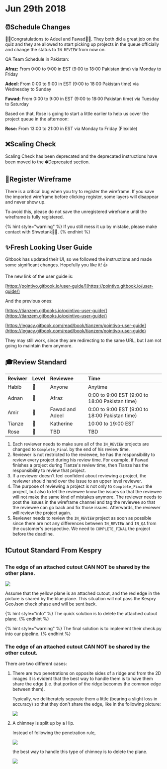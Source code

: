# Jun 29th 2018

## ⏰Schedule Changes

🎉🎉Congratulations to Adeel and Fawad🎈🎈. They both did a great job on the quiz and they are allowed to start picking up projects in the queue officially and change the status to `IN_REVIEW` from now on.

QA Team Schedule in Pakistan:

**Afraz:** From 0:00 to 9:00 in EST \(9:00 to 18:00 Pakistan time\) via Monday to Friday

**Adeel:** From 0:00 to 9:00 in EST \(9:00 to 18:00 Pakistan time\) via Wednesday to Sunday

**Fawad:** From 0:00 to 9:00 in EST \(9:00 to 18:00 Pakistan time\) via Tuesday to Saturday

Based on that, Rose is going to start a little earlier to help us cover the project queue in the afternoon:

**Rose:** From 13:00 to 21:00 in EST via Monday to Friday \(Flexible\)

## ❌Scaling Check

Scaling Check has been deprecated and the deprecated instructions have been moved to the ⛔Deprecated section.

## 🐛Register Wireframe

There is a critical bug when you try to register the wireframe. If you save the imported wireframe before clicking register, some layers will disappear and never show up.

To avoid this, please do not save the unregistered wireframe until the wireframe is fully registered.

{% hint style="warning" %}
If you still mess it up by mistake, please make contact with Shwetank👨‍💻.
{% endhint %}

## ✨Fresh Looking User Guide

Gitbook has updated their UI, so we followed the instructions and made some significant changes. Hopefully you like it! 👍

The new link of the user guide is:

[https://pointivo.gitbook.io/user-guide/](https://pointivo.gitbook.io/user-guide/)

And the previous ones:

[https://tianzem.gitbooks.io/pointivo-user-guide/](https://tianzem.gitbooks.io/pointivo-user-guide/)

[https://legacy.gitbook.com/read/book/tianzem/pointivo-user-guide](https://legacy.gitbook.com/read/book/tianzem/pointivo-user-guide)

They may still work, since they are redirecting to the same URL, but I am not going to maintain them anymore.

## ‍🎓Review Standard

| **Reviwer** | **Level** | **Reviewee** | **Time** |
| :--- | :--- | :--- | :--- |
| Habib | 🥇 | Anyone | Anytime |
| Adnan | 🥈 | Afraz | 0:00 to 9:00 EST \(9:00 to 18:00 Pakistan time\) |
| Amir | 🥈 | Fawad and Adeel | 0:00 to 9:00 EST \(9:00 to 18:00 Pakistan time\) |
| Tianze | 🥈 | Katherine | 10:00 to 19:00 EST |
| Rose | 🥉 | TBD | TBD |

1. Each reviewer needs to make sure all of the `IN_REVIEW` projects are changed to `Complete_Final` by the end of his review time.
2. Reviewer is not restricted to the reviewee, he has the responsibility to review every project during his review time. For example, if Fawad finishes a project during Tianze's review time, then Tianze has the responsibility to review that project.
3. If a reviewer doesn't feel confident about reviewing a project, the reviewer should hand over the issue to an upper level reviewer.
4. The purpose of reviewing a project is not only to `Complete_Final` the project, but also to let the reviewee know the issues so that the reviewee will not make the same kind of mistakes anymore. The reviewer needs to post the issues in the wireframe channel and tag the reviewee so that the reviewee can go back and fix those issues. Afterwards, the reviewer will review the project again.
5. Reviewer needs to review the `IN_REVIEW` project as soon as possible since there are not any differences between `IN_REVIEW` and `IN_QA` from the customer's perspective. We need to `COMPLETE_FINAL` the project before the deadline.

## ❗Cutout Standard From Kespry

### The edge of an attached cutout **CAN NOT** be shared by the other plane.

![](../.gitbook/assets/shared-edge.jpg)

Assume that the yellow plane is an attached cutout, and the red edge in the picture is shared by the blue plane. This situation will not pass the Kespry GeoJson check phase and will be sent back.

{% hint style="info" %}
The quick solution is to delete the attached cutout plane.
{% endhint %}

{% hint style="warning" %}
The final solution is to implement their check.py into our pipeline.
{% endhint %}

### The edge of an attached cutout **CAN NOT** be shared by the other cutout.

There are two different cases:

1. There are two penetrations on opposite sides of a ridge and from the 2D images it is evident that the best way to handle them is to have them share the edge \(i.e. that portion of the ridge becomes the common edge between them\).

   Typically, we deliberately separate them a little \(bearing a slight loss in accuracy\) so that they don't share the edge, like in the following picture:

   ![](../.gitbook/assets/2018-07-02_10-35-03.jpg)

2. A chimney is split up by a Hip.

   Instead of following the penetration rule,

   ![](../.gitbook/assets/2018-07-02_10-22-49.jpg)

   the best way to handle this type of chimney is to delete the plane.

   ![](../.gitbook/assets/2018-07-02_10-25-12.jpg)

